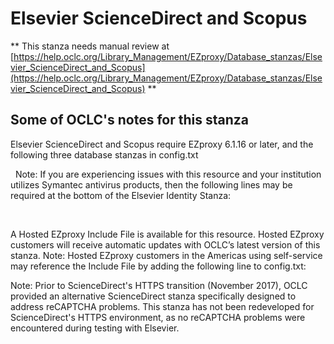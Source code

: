 # Elsevier ScienceDirect and Scopus
** This stanza needs manual review at [https://help.oclc.org/Library_Management/EZproxy/Database_stanzas/Elsevier_ScienceDirect_and_Scopus](https://help.oclc.org/Library_Management/EZproxy/Database_stanzas/Elsevier_ScienceDirect_and_Scopus) **

## Some of OCLC's notes for this stanza

Elsevier ScienceDirect and Scopus require EZproxy 6.1.16 or later, and the following three database stanzas in config.txt

&nbsp; Note: If you are experiencing issues with this resource and your institution utilizes Symantec antivirus products, then the following lines may be required at the bottom of the Elsevier Identity Stanza:

&nbsp;

A Hosted EZproxy Include File is available for this resource. Hosted EZproxy customers will receive automatic updates with OCLC&rsquo;s latest version of this stanza. Note: Hosted EZproxy customers in the Americas using self-service may reference the Include File by adding the following line to config.txt:

Note: Prior to ScienceDirect's HTTPS transition (November 2017), OCLC provided an alternative ScienceDirect stanza specifically designed to address reCAPTCHA problems. This stanza has not been redeveloped for ScienceDirect's HTTPS environment, as no reCAPTCHA problems were encountered during testing with Elsevier.

&nbsp;
